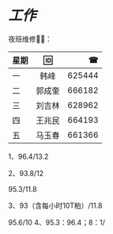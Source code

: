 # _工作_

夜班维修🔧📞：

|星期|🆔|☎|
|:-|:-:|-:|
|一|韩峰|625444|
|二|郭成奎|666182|
|三|刘吉林|628962|
|四|王兆民|664193|
|五|马玉春|661366|


1、96.4/13.2

2、93.8/12

   95.3/11.8

3、93（含每小时10T粕）/11.8

   95.6/10
4、95.3：96.4；8：1/